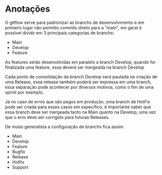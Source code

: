# Anotações

O gitflow serve para padronizar as branchs de desenvolvimento e em primeiro lugar não permitis commits direto para a "main", em geral é possível dividir em 3 principais categorias de branchs:

- Main
- Develop
- Feature

As features serão desenvolvidas em paralelo a branch Develop, quando for finalizada uma feature, essa deverá ser mergeada na branch Develop

Cada ponto de consolidação da branch Develop será pautada na criação de uma Release, essa release também poderá ser expressa em uma branch, essa separação pode acontecer por diversos motivos, como o fim de uma sprint por exemplo.

Já no caso de erros que são pegos em produção, uma branch de HotFix pode ser criada para esses casos em específico, é importante saber que essa branch deve ser mergeada tanto na Main quanto na Develop, uma vez que o erro deve ser corrigido para futuras Releases.

De modo generalista a  configuração de branchs fica assim:

- Main
- Develop
- Feature
- Bugfix
- Release
- Hotfix
- Support

